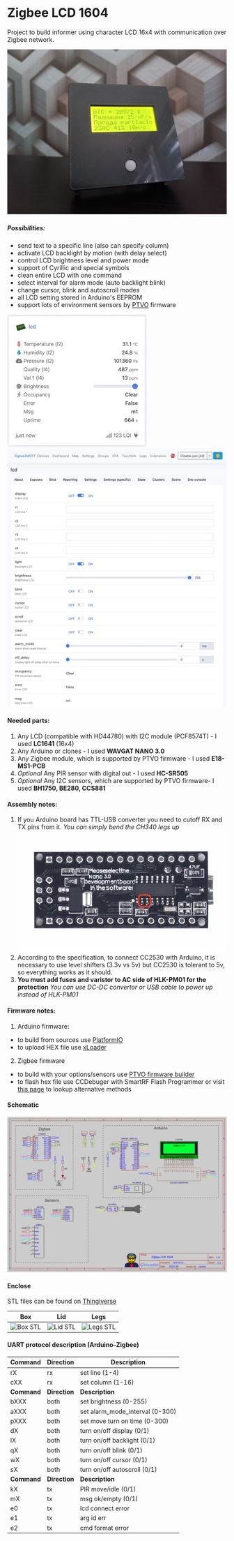 
# Zigbee LCD 1604

Project to build informer using character LCD 16x4 with communication over Zigbee network.

![Front view](/images/front_mini.jpeg)

##### Possibilities:
 - send text to a specific line (also can specify column)
 - activate LCD backlight by motion (with delay select)
 - control LCD brightness level and power mode
 - support of Cyrillic and special symbols
 - clean entire LCD with one command
 - select interval for alarm mode (auto backlight blink)
 - change cursor, blink and autoscroll modes
 - all LCD setting stored in Arduino's EEPROM
 - support lots of environment sensors by [PTVO](https://ptvo.info) firmware

![z2m dashboard view](/images/z2m_dash.jpeg)
![z2m device view](/images/z2m_device.jpeg)  

#### Needed parts:
1. Any LCD (compatible with HD44780) with I2C module (PCF8574T) - I used **LC1641** (16x4)
2. Any Arduino or clones - I used **WAVGAT NANO 3.0**
3. Any Zigbee module, which is supported by PTVO firmware - I used **E18-MS1-PCB**
4. *Optional* Any PIR sensor with digital out - I used **HC-SR505**
5. *Optional* Any I2C sensors, which are supported by PTVO firmware- I used **BH1750, BE280, CCS881**

#### Assembly notes:
1. If you Arduino board has TTL-USB converter you need to cutoff RX and TX pins from it.
*You can simply bend the CH340 legs up*  
![Wavgat CH340 cutoff](/images/wavgat_ch340_cutoff.jpeg)
2. According to the specification, to connect CC2530 with Arduino, it is necessary to use level shifters (3.3v vs 5v) but CC2530 is tolerant to 5v, so everything works as it should.
3. **You must add fuses and varistor to AC side of HLK-PM01 for the protection** *You can use DC-DC convertor or USB cable to power up instead of HLK-PM01*

#### Firmware notes:
1. Arduino firmware:
  - to build from sources use [PlatformIO](https://platformio.org/)
  - to upload HEX file use [xLoader](https://github.com/binaryupdates/xLoader)
2. Zigbee firmware
  - to build with your options/sensors use [PTVO firmware builder](https://ptvo.info)
  - to flash hex file use CCDebuger with SmartRF Flash Programmer or visit [this page](https://www.zigbee2mqtt.io/guide/adapters/flashing/alternative_flashing_methods.html) to lookup alternative methods

#### Schematic
![Schematic](/images/Schematic.png)  

#### Enclose
STL files can be found on [Thingiverse](https://www.thingiverse.com/thing:5412333)

Box | Lid | Legs
:-:|:-:|:-:
![Box STL](https://cdn.thingiverse.com/assets/8f/06/96/98/55/large_display_1604_zigbee_box.png) | ![Lid STL](https://cdn.thingiverse.com/assets/42/3c/57/d9/4c/large_display_1604_zigbee_lid.png) | ![Legs STL](https://cdn.thingiverse.com/assets/b8/eb/7c/9c/5f/large_display_1604_zigbee_legs.png)


#### UART protocol description (Arduino-Zigbee)

| Command     | Direction     | Description                     |
|-------------|---------------|---------------------------------|
| rX          | rx            | set line (1-4)                  |
| cXX         | rx            | set column (1-16)               |
| **Command** | **Direction** | **Description**                 |
| bXXX        | both          | set brightness (0-255)          |
| aXXX        | both          | set alarm_mode_interval (0-300) |
| pXXX        | both          | set move turn on time (0-300)   |
| dX          | both          | turn on/off display (0/1)       |
| lX          | both          | turn on/off backlight (0/1)     |
| qX          | both          | turn on/off blink (0/1)         |
| wX          | both          | turn on/off cursor (0/1)        |
| sX          | both          | turn on/off autoscroll (0/1)    |
| **Command** | **Direction** | **Description**                 |
| kX          | tx            | PIR move/idle (0/1)             |
| mX          | tx            | msg ok/empty (0/1)              |
| e0          | tx            | lcd connect error               |
| e1          | tx            | arg id err                      |
| e2          | tx            | cmd format error                |
